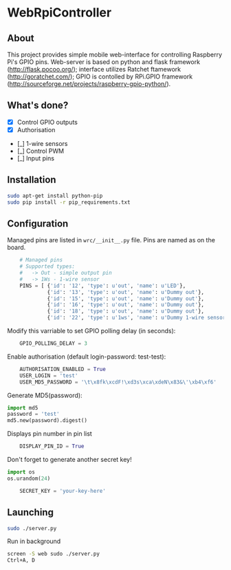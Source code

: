 WebRpiController
================

About
-----
This project provides simple mobile web-interface for controlling Raspberry Pi's GPIO pins.
Web-server is based on python and flask framework (http://flask.pocoo.org/); interface utilizes Ratchet ftamework (http://goratchet.com/); GPIO is contolled by RPi.GPIO framework (http://sourceforge.net/projects/raspberry-gpio-python/).

What's done?
------------
- [X] Control GPIO outputs
- [X] Authorisation
- [_] 1-wire sensors
- [_] Control PWM
- [_] Input pins


Installation
------------
```bash
sudo apt-get install python-pip
sudo pip install -r pip_requirements.txt
```

Configuration
-------------
Managed pins are listed in `wrc/__init__.py` file. Pins are named as on the board.
```python
    # Managed pins
    # Supported types:
    #   -> Out - simple output pin
    #   -> 1Ws - 1-wire sensor
    PINS = [ {'id': '12', 'type': u'out', 'name': u'LED'},
             {'id': '13', 'type': u'out', 'name': u'Dummy out'},
             {'id': '15', 'type': u'out', 'name': u'Dummy out'}, 
             {'id': '16', 'type': u'out', 'name': u'Dummy out'},
             {'id': '18', 'type': u'out', 'name': u'Dummy out'},
             {'id': '22', 'type': u'1ws', 'name': u'Dummy 1-wire sensor', 'unit': u'deg'}, ]
```

Modify this varriable to set GPIO polling delay (in seconds):
```python
    GPIO_POLLING_DELAY = 3
```

Enable authorisation (default login-password: test-test):
```python
    AUTHORISATION_ENABLED = True
    USER_LOGIN = 'test'
    USER_MD5_PASSWORD = '\t\x8fk\xcdF!\xd3s\xca\xdeN\x83&\'\xb4\xf6' 
```

Generate MD5(password):
```python
import md5
password = 'test'
md5.new(password).digest()
```

Displays pin number in pin list
```python
    DISPLAY_PIN_ID = True
```

Don't forget to generate another secret key!
```python
import os
os.urandom(24)
```

```python
    SECRET_KEY = 'your-key-here'
```


Launching
---------
```bash
sudo ./server.py
```

Run in background
```bash
screen -S web sudo ./server.py
Ctrl+A, D
```